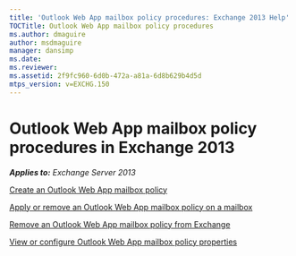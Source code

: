 ```yaml
---
title: 'Outlook Web App mailbox policy procedures: Exchange 2013 Help'
TOCTitle: Outlook Web App mailbox policy procedures
ms.author: dmaguire
author: msdmaguire
manager: dansimp
ms.date: 
ms.reviewer: 
ms.assetid: 2f9fc960-6d0b-472a-a81a-6d8b629b4d5d
mtps_version: v=EXCHG.150
---
```


# Outlook Web App mailbox policy procedures in Exchange 2013

_**Applies to:** Exchange Server 2013_

[Create an Outlook Web App mailbox policy](create-outlook-web-app-mailbox-policy-exchange-2013-help.md)

[Apply or remove an Outlook Web App mailbox policy on a mailbox](apply-or-remove-outlook-web-app-mailbox-policy-exchange-2013-help.md)

[Remove an Outlook Web App mailbox policy from Exchange](remove-outlook-web-app-mailbox-policy-exchange-2013-help.md)

[View or configure Outlook Web App mailbox policy properties](configure-outlook-web-app-mailbox-policy-properties-exchange-2013-help.md)
